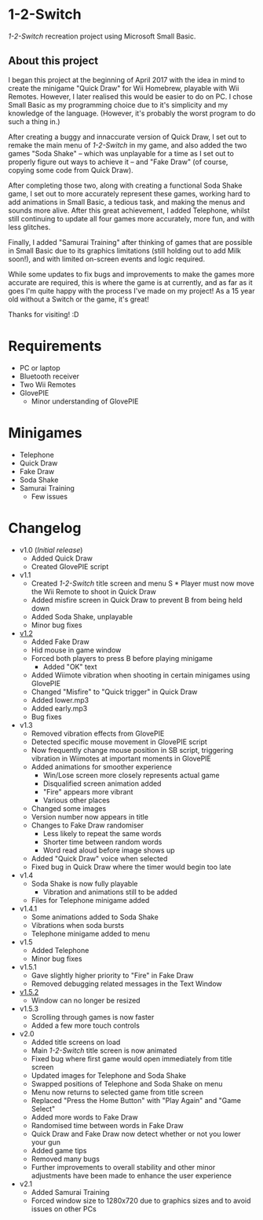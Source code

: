 # 1-2-Switch
 *1-2-Switch* recreation project using Microsoft Small Basic.
 
## About this project
I began this project at the beginning of April 2017 with the idea in mind to create the minigame "Quick Draw" for Wii Homebrew, playable with Wii Remotes. However, I later realised this would be easier to do on PC. I chose Small Basic as my programming choice due to it's simplicity and my knowledge of the language. (However, it's probably the worst program to do such a thing in.) 

After creating a buggy and innaccurate version of Quick Draw, I set out to remake the main menu of *1-2-Switch* in my game, and also added the two games "Soda Shake" &ndash; which was unplayable for a time as I set out to properly figure out ways to achieve it &ndash; and "Fake Draw" (of course, copying some code from Quick Draw).

After completing those two, along with creating a functional Soda Shake game, I set out to more accurately represent these games, working hard to add animations in Small Basic, a tedious task, and making the menus and sounds more alive. After this great achievement, I added Telephone, whilst still continuing to update all four games more accurately, more fun, and with less glitches.

Finally, I added "Samurai Training" after thinking of games that are possible in Small Basic due to its graphics limitations (still holding out to add Milk soon!), and with limited on-screen events and logic required.

While some updates to fix bugs and improvements to make the games more accurate are required, this is where the game is at currently, and as far as it goes I'm quite happy with the process I've made on my project! As a 15 year old without a Switch or the game, it's great!

Thanks for visiting! :D

# Requirements
* PC or laptop
* Bluetooth receiver
* Two Wii Remotes
* GlovePIE
  * Minor understanding of GlovePIE

# Minigames
* Telephone
* Quick Draw
* Fake Draw
* Soda Shake
* Samurai Training
  * Few issues
  
# Changelog
* v1.0 (*Initial release*)
  * Added Quick Draw
  * Created GlovePIE script
* v1.1
  * Created *1-2-Switch* title screen and menu
S  * Player must now move the Wii Remote to shoot in Quick Draw
  * Added misfire screen in Quick Draw to prevent B from being held down <!-- Thanks for the beta testing, dad -->
  * Added Soda Shake, unplayable
  * Minor bug fixes
* [v1.2](https://www.reddit.com/r/nintendo/comments/64aq9o/12switch_partially_recreated_in_small_basic/)
  * Added Fake Draw
  * Hid mouse in game window 
  * Forced both players to press B before playing minigame
    * Added "OK" text
  * Added Wiimote vibration when shooting in certain minigames using GlovePIE
  * Changed "Misfire" to "Quick trigger" in Quick Draw
  * Added lower.mp3
  * Added early.mp3
  * Bug fixes
* v1.3
  * Removed vibration effects from GlovePIE
  * Detected specific mouse movement in GlovePIE script
  * Now frequently change mouse position in SB script, triggering vibration in Wiimotes at important moments in GlovePIE
  * Added animations for smoother experience
    * Win/Lose screen more closely represents actual game
    * Disqualified screen animation added
    * "Fire" appears more vibrant
    * Various other places
  * Changed some images
  * Version number now appears in title
  * Changes to Fake Draw randomiser
    * Less likely to repeat the same words
    * Shorter time between random words
    * Word read aloud before image shows up
  * Added "Quick Draw" voice when selected
  * Fixed bug in Quick Draw where the timer would begin too late
* v1.4
  * Soda Shake is now fully playable
    * Vibration and animations still to be added
  * Files for Telephone minigame added
* v1.4.1
  * Some animations added to Soda Shake <!-- Regarded, unfortunately, as "good enough", otherwise speed would slow down significantly -->
  * Vibrations when soda bursts
  * Telephone minigame added to menu
* v1.5
  * Added Telephone
  * Minor bug fixes
* v1.5.1
  * Gave slightly higher priority to "Fire" in Fake Draw
  * Removed debugging related messages in the Text Window
* [v1.5.2](https://www.reddit.com/r/nintendo/comments/65pbmm/12switch_microsoft_small_basic_v152/)
  * Window can no longer be resized
* v1.5.3
  * Scrolling through games is now faster
  * Added a few more touch controls
* v2.0
  * Added title screens on load
  * Main *1-2-Switch* title screen is now animated
  * Fixed bug where first game would open immediately from title screen
  * Updated images for Telephone and Soda Shake
  * Swapped positions of Telephone and Soda Shake on menu
  * Menu now returns to selected game from title screen
  * Replaced "Press the Home Button" with "Play Again" and "Game Select"
  * Added more words to Fake Draw
  * Randomised time between words in Fake Draw
  * Quick Draw and Fake Draw now detect whether or not you lower your gun
  * Added game tips
  * Removed many bugs
  * Further improvements to overall stability and other minor adjustments have been made to enhance the user experience
* v2.1
  * Added Samurai Training
  * Forced window size to 1280x720 due to graphics sizes and to avoid issues on other PCs
